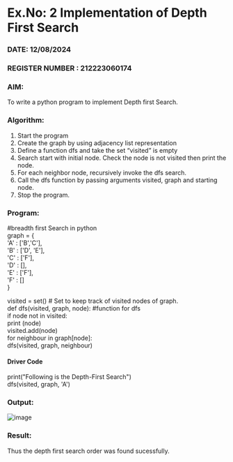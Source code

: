 # Ex.No: 2  Implementation of Depth First Search
### DATE: 12/08/2024                                                                        
### REGISTER NUMBER : 212223060174
### AIM: 
To write a python program to implement Depth first Search. 
### Algorithm:
1. Start the program
2. Create the graph by using adjacency list representation
3. Define a function dfs and take the set “visited” is empty 
4. Search start with initial node. Check the node is not visited then print the node.
5. For each neighbor node, recursively invoke the dfs search.
6. Call the dfs function by passing arguments visited, graph and starting node.
7. Stop the program.
### Program:
#breadth first Search in python </br>
graph = {</br>
 'A' : ['B','C'],</br>
 'B' : ['D', 'E'],</br>
 'C' : ['F'],</br>
 'D' : [],</br>
 'E' : ['F'],</br>
 'F' : []</br>
 }</br>

visited = set() # Set to keep track of visited nodes of graph.</br>
def dfs(visited, graph, node):  #function for dfs</br>
    if node not in visited:</br>
        print (node)</br>
        visited.add(node)</br>
        for neighbour in graph[node]:</br>
            dfs(visited, graph, neighbour)</br>
#### Driver Code
print("Following is the Depth-First Search")</br>
dfs(visited, graph, 'A')</br>











### Output:

![image](https://github.com/user-attachments/assets/8a0ce37f-e27b-403b-8de6-881c7cdc6d4d)


### Result:
Thus the depth first search order was found sucessfully.
